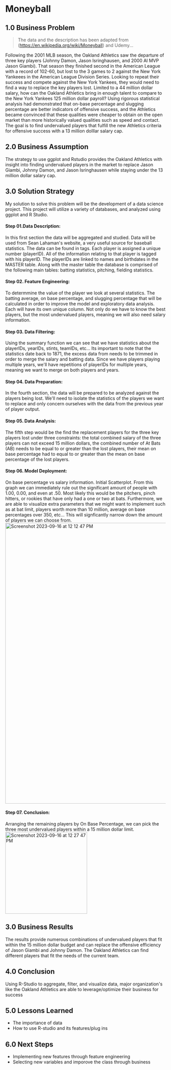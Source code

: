 # Moneyball
## __1.0 Business Problem__
> The data and the description has been adapted from (https://en.wikipedia.org/wiki/Moneyball) and Udemy...
> 
 Following the 2001 MLB season, the Oakland Athletics saw the departure of three key players (Johnny Damon, Jason Isringhausen, and 2000 Al MVP Jason Giambi).  That season they finished second in the American League with a record of 102-60, but lost to the 3 games to 2 against the New York Yankeees in the American League Division Series.  Looking to repeat their success and compete against the New York Yankees, they would need to find a way to replace the key players lost.  Limited to a 44 million dollar salary, how can the Oakland Athletics bring in enough talent to compare to the New York Yankees 125 million dollar payroll?  Using rigorous statistical analysis had demonstrated that on-base percentage and slugging percentage are better indicators of offensive success, and the Athletics became convinced that these qualities were cheaper to obtain on the open market than more historically valued qualities such as speed and contact.  The goal is to find undervalued players that fulfill the new Athletics criteria for offensive success with a 13 million dolllar salary cap.

## 2.0 Business Assumption
The strategy to use ggplot and Rstudio provides the Oakland Athletics with insight into finding undervalued players in the market to replace Jason Giambi, Johnny Damon, and Jason Isringhausen while staying under the 13 million dollar salary cap.

## 3.0 Solution Strategy
My solution to solve this problem will be the development of a data science project. This project will utilize a variety of databases, and analyzed using ggplot and R Studio.

#### Step 01.Data Description: 
In this first section the data will be aggregated and studied.  Data will be used from Sean Lahaman's website, a very useful source for baseball statistics.  The data can be found in tags. Each player is assigned a unique number (playerID).  All of the information relating to that player is tagged with his playerID.  The playerIDs are linked to names and birthdates in the MASTER table.  Along with the master table the database is comprised of the following main tables: batting statistics, pitching, fielding statistics.

#### Step 02. Feature Engineering:
To determmine the value of the player we look at several statistics.  The batting average, on base percentage, and slugging percentage that will be calculated in order to improve the model and exploratory data analysis.  Each will have its own unique column.  Not only do we have to know the best players, but the most undervalued players, meaning we will also need salary information.

#### Step 03. Data Filtering:
Using the summary function we can see that we have statistics about the playerIDs, yearIDs, stints, teamIDs, etc... Its important to note that the statistics date back to 1871, the excess data from needs to be trimmed in order to merge the salary and batting data.  Since we have players playing multiple years, we'll have repetitions of playerIDs for multiple years, meaning we want to merge on both players and years.

#### Step 04. Data Preparation: 
In the fourth section, the data will be prepared to be analyzed against the players being lost.  We'll need to isolate the statistics of the players we want to replace and only concern ourselves with the data from the previous year of player output.  

#### Step 05. Data Analysis:
The fifth step would be the find the replacement players for the three key players lost under three constraints: the total combined salary of the three players can not exceed 15 million dollars, the combined number of At Bats (AB) needs to be equal to or greater than the lost players, their mean on base percentage had to equal to or greater than the mean on base percentage of the lost players.

#### Step 06. Model Deployment:
On base percentage vs salary information. Initial Scatterplot.  From this graph we can immediately rule out the significant amount of people with 1.00, 0.00, and even at .50.  Most likely this would be the pitchers, pinch hitters, or rookies that have only had a one or two at bats.  Furthermore, we are able to visualize extra parameters that we might want to implement such as at bat limit, players worth more than 10 million, average on base percentages over 350, etc...  This will signficantly narrow down the amount of players we can choose from.
<img width="882" alt="Screenshot 2023-09-16 at 12 12 47 PM" src="https://github.com/pimicah/Moneyball/assets/144563378/414dc456-49af-4c0b-b989-49354a2cbfc1">

#### Step 07. Conclusion:
Arranging the remaining players by On Base Percentage, we can pick the three most undervalued players within a 15 million dollar limit.
<img width="257" alt="Screenshot 2023-09-16 at 12 27 47 PM" src="https://github.com/pimicah/Moneyball/assets/144563378/149c709f-1b41-4df5-9876-f371226396bd">

## 3.0 Business Results
The results provide numerous combinations of undervalued players that fit within the 15 million dollar budget and can replace the offensive efficiency of Jason Giambi and Johnny Damon.  The Oakland Athletics can find different players that fit the needs of the current team.

## 4.0 Conclusion
Using R-Studio to aggregate, filter, and visualize data, major organization's like the Oakland Athletics are able to leverage/optimize their business for success

## 5.0 Lessons Learned
- The importance of data
- How to use R-studio and its features/plug ins

## 6.0 Next Steps
- Implementing new features through feature engineering
- Selecting new variables and imporove the class through business

